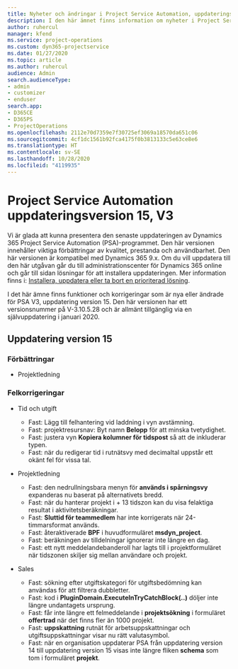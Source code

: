 ```yaml
---
title: Nyheter och ändringar i Project Service Automation, uppdateringsversion 15, version 3
description: I den här ämnet finns information om nyheter i Project Service Automation uppdatering version 15, V3.
author: ruhercul
manager: kfend
ms.service: project-operations
ms.custom: dyn365-projectservice
ms.date: 01/27/2020
ms.topic: article
ms.author: ruhercul
audience: Admin
search.audienceType:
- admin
- customizer
- enduser
search.app:
- D365CE
- D365PS
- ProjectOperations
ms.openlocfilehash: 2112e70d7359e7f30725ef3069a18570da651c06
ms.sourcegitcommit: 4cf1dc1561b92fca4175f0b3813133c5e63ce8e6
ms.translationtype: HT
ms.contentlocale: sv-SE
ms.lasthandoff: 10/28/2020
ms.locfileid: "4119935"
---
```

# <a name="project-service-automation-update-release-15-v3"></a>Project Service Automation uppdateringsversion 15, V3

Vi är glada att kunna presentera den senaste uppdateringen av Dynamics 365 Project Service Automation (PSA)-programmet. Den här versionen innehåller viktiga förbättringar av kvalitet, prestanda och användbarhet. Den här versionen är kompatibel med Dynamics 365 9.x. Om du vill uppdatera till den här utgåvan går du till administrationscenter för Dynamics 365 online och går till sidan lösningar för att installera uppdateringen. Mer information finns i: [Installera, uppdatera eller ta bort en prioriterad lösning](https://docs.microsoft.com/power-platform/admin/install-remove-preferred-solution).

I det här ämne finns funktioner och korrigeringar som är nya eller ändrade för PSA V3, uppdatering version 15. Den här versionen har ett versionsnummer på V-3.10.5.28 och är allmänt tillgänglig via en självuppdatering i januari 2020.

## <a name="update-release-15"></a>Uppdatering version 15 

### <a name="enhancements"></a>Förbättringar

- Projektledning

### <a name="bug-fixes"></a>Felkorrigeringar

- Tid och utgift

  - Fast: Lägg till felhantering vid laddning i vyn avstämning.
  - Fast: projektresursnav: Byt namn **Belopp** för att minska tvetydighet.
  - Fast: justera vyn **Kopiera kolumner för tidspost** så att de inkluderar typen.
  - Fast: när du redigerar tid i rutnätsvy med decimaltal uppstår ett okänt fel för vissa tal.

- Projektledning

  - Fast: den nedrullningsbara menyn för **används i spårningsvy** expanderas nu baserat på alternativets bredd.
  - Fast: när du hanterar projekt i + 13 tidszon kan du visa felaktiga resultat i aktivitetsberäkningar.
  - Fast: **Sluttid för teammedlem** har inte korrigerats när 24-timmarsformat används.
  - Fast: återaktiverade **BPF** i huvudformuläret **msdyn_project**.
  - Fast: beräkningen av tilldelningar ignorerar inte längre en dag.
  - Fast: ett nytt meddelandebanderoll har lagts till i projektformuläret när tidszonen skiljer sig mellan användare och projekt.

- Sales

  - Fast: sökning efter utgiftskategori för utgiftsbedömning kan användas för att filtrera dubbletter.
  - Fast: kod i **PluginDomain.ExecuteInTryCatchBlock(..)** döljer inte längre undantagets ursprung.
  - Fast: får inte längre ett felmeddelande i **projektsökning** i formuläret **offertrad** när det finns fler än 1000 projekt.
  - Fast: **uppskattning** rutnät för arbetsuppskattningar och utgiftsuppskattningar visar nu rätt valutasymbol.
  - Fast: när en organisation uppdaterar PSA från uppdatering version 14 till uppdatering version 15 visas inte längre fliken **schema** som tom i formuläret **projekt**.
